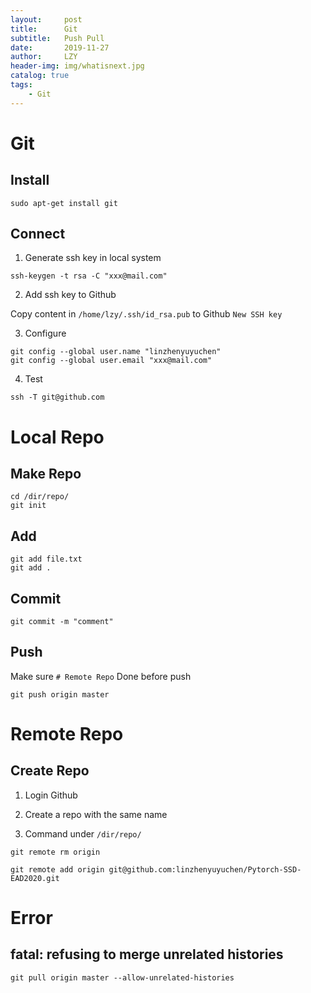 ```yaml
---
layout:     post
title:      Git
subtitle:   Push Pull
date:       2019-11-27
author:     LZY
header-img: img/whatisnext.jpg
catalog: true
tags:
    - Git
---
```



# Git


## Install

```
sudo apt-get install git
```

## Connect

1. Generate ssh key in local system

```
ssh-keygen -t rsa -C "xxx@mail.com"
```

2. Add ssh key to Github

Copy content in `/home/lzy/.ssh/id_rsa.pub` to Github `New SSH key`

3. Configure

```
git config --global user.name "linzhenyuyuchen"
git config --global user.email "xxx@mail.com"
```

4. Test

```
ssh -T git@github.com
```

# Local Repo

## Make Repo

```
cd /dir/repo/
git init
```

## Add

```
git add file.txt
git add .
```

## Commit

```
git commit -m "comment"
```


## Push

Make sure `# Remote Repo` Done before push
```
git push origin master
```


# Remote Repo

## Create Repo

1. Login Github

2. Create a repo with the same name

3. Command under `/dir/repo/`

```
git remote rm origin
```

```
git remote add origin git@github.com:linzhenyuyuchen/Pytorch-SSD-EAD2020.git
```

# Error

## fatal: refusing to merge unrelated histories

```
git pull origin master --allow-unrelated-histories
```